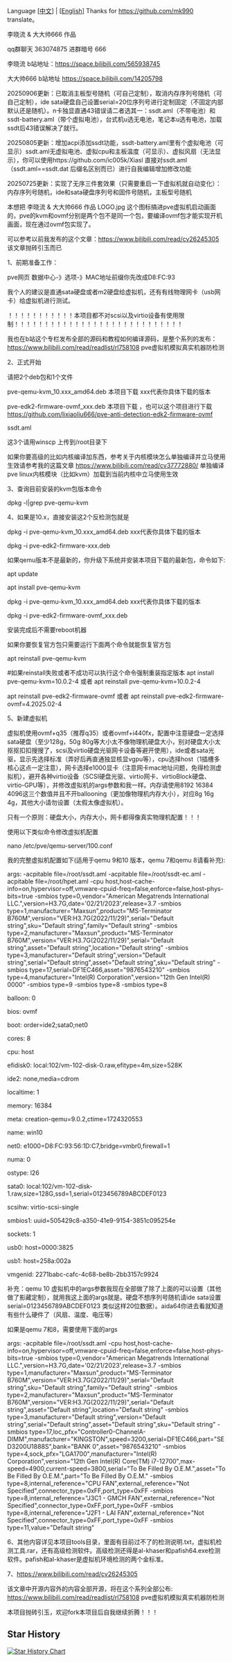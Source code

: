 Language [<a href="README.md">中文</a>] | [<a href="README.en.MD">English</a>] Thanks for https://github.com/mk990 translate。

李晓流 & 大大帅666 作品

qq群聊天 363074875 进群暗号 666

李晓流 b站地址：https://space.bilibili.com/565938745

大大帅666 b站地址 https://space.bilibili.com/14205798

20250906更新：已取消主板型号随机（可自己定制），取消内存序列号随机（可自己定制），ide sata硬盘自己设置serial=20位序列号进行定制固定（不固定内部默认还是随机）。n卡独显直通43错误请二者选其一：ssdt.aml（不带电池）和ssdt-battery.aml（带个虚拟电池），台式机u选无电池，笔记本u选有电池，加载ssdt后43错误解决了就行。

20250805更新：增加acpi添加ssdt功能，ssdt-battery.aml里有个虚拟电池（可显示）ssdt.aml无虚拟电池、虚拟cpu和主板温度（可显示）、虚拟风扇（无法显示），你可以使用https://github.com/ic005k/Xiasl 直接对ssdt.aml（ssdt.aml==ssdt.dat 后缀名区别而已）进行自我编辑增加修改功能

20250725更新：实现了无序三件套效果（只需要重启一下虚拟机就自动变化）：内存序列号随机，ide和sata硬盘序列号和固件号随机，主板型号随机

本想把 李晓流 & 大大帅666 作品 LOGO.jpg 这个图标搞进pve虚拟机启动画面的，pve的kvm和ovmf分别是两个包不是同一个包，要编译ovmf包才能实现开机画面，现在通过ovmf包实现了。

可以参考以前我发布的这个文章：https://www.bilibili.com/read/cv26245305 该文章抛砖引玉而已

1、前期准备工作：

pve网页 数据中心-》选项-》MAC地址前缀你先改成D8:FC:93

我个人的建议是直通sata硬盘或者m2硬盘给虚拟机，还有有线物理网卡（usb网卡）给虚拟机进行测试。

！！！！！！！！！！！本项目都不对scsi以及virtio设备有使用限制！！！！！！！！！！！！！！！！！！！！！！！！！！！！

我也在b站这个专栏发布全部的源码和教程如何编译源码，是整个系列的发布： https://www.bilibili.com/read/readlist/rl758108 pve虚拟机模拟真实机器防检测

2、正式开始

请把2个deb包和1个文件

pve-qemu-kvm_10.xxx_amd64.deb  本项目下载  xxx代表你具体下载的版本

pve-edk2-firmware-ovmf_xxx.deb 本项目下载 ，也可以这个项目进行下载 https://github.com/lixiaoliu666/pve-anti-detection-edk2-firmware-ovmf

ssdt.aml

这3个请用winscp 上传到/root目录下

如果你要高级的比如内核编译加东西，参考关于内核模块怎么单独编译并立马使用生效请参考我的这篇文章 https://www.bilibili.com/read/cv37772880/ 单独编译pve linux内核模块（比如kvm）加载到当前内核中立马使用生效

3、查询目前安装的kvm包版本命令

dpkg -l|grep pve-qemu-kvm

4、如果是10.x，直接安装这2个反检测包就是

dpkg -i pve-qemu-kvm_10.xxx_amd64.deb  xxx代表你具体下载的版本

dpkg -i pve-edk2-firmware-xxx.deb


如果qemu版本不是最新的，你升级下系统并安装本项目下载的最新包，命令如下:

apt update

apt install pve-qemu-kvm

dpkg -i pve-qemu-kvm_10.xxx_amd64.deb xxx代表你具体下载的版本

dpkg -i pve-edk2-firmware-ovmf_xxx.deb


安装完成后不需要reboot机器


如果你要恢复官方包只需要运行下面两个命令就能恢复官方包

apt reinstall pve-qemu-kvm

#如果reinstall失败或者不成功可以执行这个命令强制重装指定版本  apt install pve-qemu-kvm=10.0.2-4 或者 apt reinstall pve-qemu-kvm=10.0.2-4

apt reinstall pve-edk2-firmware-ovmf 或者 apt reinstall pve-edk2-firmware-ovmf=4.2025.02-4

5、新建虚拟机

虚拟机使用ovmf+q35（推荐q35）或者ovmf+i440fx，配置中注意硬盘一定选择sata硬盘（至少128g，50g 80g等大小太不像物理机硬盘大小，别对硬盘大小太抠抠扣扣搜搜了，scsi及virtio硬盘光驱网卡设备等避开使用），ide或者sata光驱，显示先选择标准（弄好后再直通独显核显vgpu等），cpu选择host（1插槽多核心这点一定注意），网卡选择e1000显卡（注意网卡mac地址问题，免得检测虚拟机），避开各种virtio设备（SCSI硬盘光驱、virtio网卡、virtioBlock硬盘、virtio-GPU等），并修改虚拟机的args参数和我一样。内存请使用8192 16384 4096这三个数值并且不开ballooning（更加像物理机内存大小），对应8g 16g 4g，其他大小请勿设置（太假太像虚拟机）。

只有一个原则：硬盘大小，内存大小，网卡都得像真实物理机配置！！！

使用以下类似命令修改虚拟机配置

nano /etc/pve/qemu-server/100.conf

我的完整虚拟机配置如下(适用于qemu 9和10 版本，qemu 7和qemu 8请看补充):

args: -acpitable file=/root/ssdt.aml -acpitable file=/root/ssdt-ec.aml -acpitable file=/root/hpet.aml -cpu host,host-cache-info=on,hypervisor=off,vmware-cpuid-freq=false,enforce=false,host-phys-bits=true -smbios type=0,vendor="American Megatrends International LLC.",version=H3.7G,date='02/21/2023',release=3.7 -smbios type=1,manufacturer="Maxsun",product="MS-Terminator B760M",version="VER:H3.7G(2022/11/29)",serial="Default string",sku="Default string",family="Default string" -smbios type=2,manufacturer="Maxsun",product="MS-Terminator B760M",version="VER:H3.7G(2022/11/29)",serial="Default string",asset="Default string",location="Default string" -smbios type=3,manufacturer="Default string",version="Default string",serial="Default string",asset="Default string",sku="Default string" -smbios type=17,serial=DF1EC466,asset="9876543210" -smbios type=4,manufacturer="Intel(R) Corporation",version="12th Gen Intel(R) 0000" -smbios type=9 -smbios type=8 -smbios type=8

balloon: 0

bios: ovmf

boot: order=ide2;sata0;net0

cores: 8

cpu: host

efidisk0: local:102/vm-102-disk-0.raw,efitype=4m,size=528K

ide2: none,media=cdrom

localtime: 1

memory: 16384

meta: creation-qemu=9.0.2,ctime=1724320553

name: win10

net0: e1000=D8:FC:93:56:1D:C7,bridge=vmbr0,firewall=1

numa: 0

ostype: l26

sata0: local:102/vm-102-disk-1.raw,size=128G,ssd=1,serial=0123456789ABCDEF0123

scsihw: virtio-scsi-single

smbios1: uuid=505429c8-a350-41e9-9154-3851c095254e

sockets: 1

usb0: host=0000:3825

usb1: host=258a:002a

vmgenid: 2271babc-cafc-4c68-be8b-2bb3157c9924

补充：qemu 10 虚拟机中的args参数我现在全部做了除了上面的可以设置（其他做了影藏定制），就用我这上面的args就是。硬盘不想序列号随机请ide sata设置serial=0123456789ABCDEF0123  类似这样20位数据）。aida64你进去看就知道有些什么硬件了（风扇、温度、电压等）

如果是qemu 7和8，需要使用下面的args

args: -acpitable file=/root/ssdt.aml -cpu host,host-cache-info=on,hypervisor=off,vmware-cpuid-freq=false,enforce=false,host-phys-bits=true -smbios type=0,vendor="American Megatrends International LLC.",version=H3.7G,date='02/21/2023',release=3.7 -smbios type=1,manufacturer="Maxsun",product="MS-Terminator B760M",version="VER:H3.7G(2022/11/29)",serial="Default string",sku="Default string",family="Default string" -smbios type=2,manufacturer="Maxsun",product="MS-Terminator B760M",version="VER:H3.7G(2022/11/29)",serial="Default string",asset="Default string",location="Default string" -smbios type=3,manufacturer="Default string",version="Default string",serial="Default string",asset="Default string",sku="Default string" -smbios type=17,loc_pfx="Controller0-ChannelA-DIMM",manufacturer="KINGSTON",speed=3200,serial=DF1EC466,part="SED3200U1888S",bank="BANK 0",asset="9876543210" -smbios type=4,sock_pfx="LGA1700",manufacturer="Intel(R) Corporation",version="12th Gen Intel(R) Core(TM) i7-12700",max-speed=4900,current-speed=3800,serial="To Be Filled By O.E.M.",asset="To Be Filled By O.E.M.",part="To Be Filled By O.E.M." -smbios type=8,internal_reference="CPU FAN",external_reference="Not Specified",connector_type=0xFF,port_type=0xFF -smbios type=8,internal_reference="J3C1 - GMCH FAN",external_reference="Not Specified",connector_type=0xFF,port_type=0xFF -smbios type=8,internal_reference="J2F1 - LAI FAN",external_reference="Not Specified",connector_type=0xFF,port_type=0xFF -smbios type=11,value="Default string"

6、其他内容详见本项目tools目录，里面有目前过不了的检测说明.txt，虚拟机检测工具.rar，还有高级检测软件。高级检测还得是al-khaser和pafish64.exe检测软件。pafish和al-khaser是虚拟机环境检测的两个金标准。

7、https://www.bilibili.com/read/cv26245305 

该文章中开源内容外的内容全部开源，将在这个系列全部公布: 
https://www.bilibili.com/read/readlist/rl758108 pve虚拟机模拟真实机器防检测

本项目抛砖引玉，欢迎fork本项目后自我继续折腾！！！
## Star History

[![Star History Chart](https://api.star-history.com/svg?repos=lixiaoliu666/pve-anti-detection&type=Date)](https://www.star-history.com/#lixiaoliu666/pve-anti-detection&Date)
















